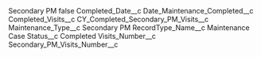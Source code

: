 <?xml version="1.0" encoding="UTF-8"?>
<CustomMetadata xmlns="http://soap.sforce.com/2006/04/metadata" xmlns:xsi="http://www.w3.org/2001/XMLSchema-instance" xmlns:xsd="http://www.w3.org/2001/XMLSchema">
    <label>Secondary PM</label>
    <protected>false</protected>
    <values>
        <field>Completed_Date__c</field>
        <value xsi:type="xsd:string">Date_Maintenance_Completed__c</value>
    </values>
    <values>
        <field>Completed_Visits__c</field>
        <value xsi:type="xsd:string">CY_Completed_Secondary_PM_Visits__c</value>
    </values>
    <values>
        <field>Maintenance_Type__c</field>
        <value xsi:type="xsd:string">Secondary PM</value>
    </values>
    <values>
        <field>RecordType_Name__c</field>
        <value xsi:type="xsd:string">Maintenance Case</value>
    </values>
    <values>
        <field>Status__c</field>
        <value xsi:type="xsd:string">Completed</value>
    </values>
    <values>
        <field>Visits_Number__c</field>
        <value xsi:type="xsd:string">Secondary_PM_Visits_Number__c</value>
    </values>
</CustomMetadata>
